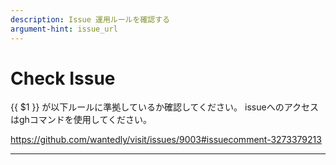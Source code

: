```yaml
---
description: Issue 運用ルールを確認する
argument-hint: issue_url
---
```


# Check Issue

{{ $1 }} が以下ルールに準拠しているか確認してください。
issueへのアクセスはghコマンドを使用してください。

https://github.com/wantedly/visit/issues/9003#issuecomment-3273379213

---